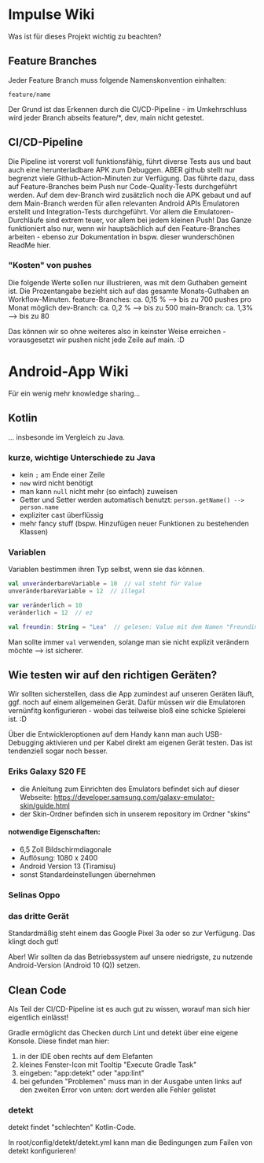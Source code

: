 # Impulse Wiki
Was ist für dieses Projekt wichtig zu beachten?

## Feature Branches
Jeder Feature Branch muss folgende Namenskonvention einhalten: 
```
feature/name
```
Der Grund ist das Erkennen durch die CI/CD-Pipeline - im Umkehrschluss wird jeder Branch abseits feature/*, dev, main nicht getestet.

## CI/CD-Pipeline
Die Pipeline ist vorerst voll funktionsfähig, führt diverse Tests aus und baut auch eine herunterladbare APK zum Debuggen. ABER github stellt nur begrenzt viele Github-Action-Minuten zur Verfügung. Das führte dazu, dass auf Feature-Branches beim Push nur Code-Quality-Tests durchgeführt werden. Auf dem dev-Branch wird zusätzlich noch die APK gebaut und auf dem Main-Branch werden für allen relevanten Android APIs Emulatoren erstellt und Integration-Tests durchgeführt. Vor allem die Emulatoren-Durchläufe sind extrem teuer, vor allem bei jedem kleinen Push! Das Ganze funktioniert also nur, wenn wir hauptsächlich auf den Feature-Branches arbeiten - ebenso zur Dokumentation in bspw. dieser wunderschönen ReadMe hier.

### "Kosten" von pushes
Die folgende Werte sollen nur illustrieren, was mit dem Guthaben gemeint ist. Die Prozentangabe bezieht sich auf das gesamte Monats-Guthaben an Workflow-Minuten.
feature-Branches: ca. 0,15 % --> bis zu 700 pushes pro Monat möglich
dev-Branch: ca. 0,2 % --> bis zu 500
main-Branch: ca. 1,3% --> bis zu 80

Das können wir so ohne weiteres also in keinster Weise erreichen - vorausgesetzt wir pushen nicht jede Zeile auf main. :D


# Android-App Wiki
Für ein wenig mehr knowledge sharing...

## Kotlin 
... insbesonde im Vergleich zu Java.

### kurze, wichtige Unterschiede zu Java
* kein `;` am Ende einer Zeile
* `new` wird nicht benötigt
* man kann `null` nicht mehr (so einfach) zuweisen
* Getter und Setter werden automatisch benutzt: `person.getName() --> person.name`
* expliziter cast überflüssig
* mehr fancy stuff (bspw. Hinzufügen neuer Funktionen zu bestehenden Klassen)

### Variablen
Variablen bestimmen ihren Typ selbst, wenn sie das können.
```kotlin
val unveränderbareVariable = 10  // val steht für Value
unveränderbareVariable = 12  // illegal

var veränderlich = 10
veränderlich = 12  // ez

val freundin: String = "Lea"  // gelesen: Value mit dem Namen "Freundin" vom Datentyp "String" hat den Wert "Lea"
```
Man sollte immer `val` verwenden, solange man sie nicht explizit verändern möchte --> ist sicherer.

## Wie testen wir auf den richtigen Geräten?
Wir sollten sicherstellen, dass die App zumindest auf unseren Geräten läuft, ggf. noch auf einem allgemeinen Gerät. Dafür müssen wir die Emulatoren vernünfitg konfigurieren - wobei das teilweise bloß eine schicke Spielerei ist. :D

Über die Entwickleroptionen auf dem Handy kann man auch USB-Debugging aktivieren und per Kabel direkt am eigenen Gerät testen. Das ist tendenziell sogar noch besser.

### Eriks Galaxy S20 FE
* die Anleitung zum Einrichten des Emulators befindet sich auf dieser Webseite: https://developer.samsung.com/galaxy-emulator-skin/guide.html
* der Skin-Ordner befinden sich in unserem repository im Ordner "skins"
#### notwendige Eigenschaften:
* 6,5 Zoll Bildschirmdiagonale
* Auflösung: 1080 x 2400
* Android Version 13 (Tiramisu)
* sonst Standardeinstellungen übernehmen

### Selinas Oppo

### das dritte Gerät
Standardmäßig steht einem das Google Pixel 3a oder so zur Verfügung. Das klingt doch gut! 

Aber! Wir sollten da das Betriebssystem auf unsere niedrigste, zu nutzende Android-Version (Android 10 (Q)) setzen.

## Clean Code
Als Teil der CI/CD-Pipeline ist es auch gut zu wissen, worauf man sich hier eigentlich einlässt!

Gradle ermöglicht das Checken durch Lint und detekt über eine eigene Konsole. Diese findet man hier:
1. in der IDE oben rechts auf dem Elefanten
2. kleines Fenster-Icon mit Tooltip "Execute Gradle Task"
3. eingeben: "app:detekt" oder "app:lint"
4. bei gefunden "Problemen" muss man in der Ausgabe unten links auf den zweiten Error von unten: dort werden alle Fehler gelistet

### detekt
detekt findet "schlechten" Kotlin-Code.

In root/config/detekt/detekt.yml kann man die Bedingungen zum Failen von detekt konfigurieren!
